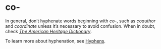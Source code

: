 # co-

In general, don’t hyphenate words beginning with *co-*, such as *coauthor* and *coordinate* unless it’s necessary to avoid confusion. When in doubt, check [*The American Heritage Dictionary*](https://ahdictionary.com/).

To learn more about hyphenation, see [Hyphens](../../punctuation-and-symbols.md#hyphen).
